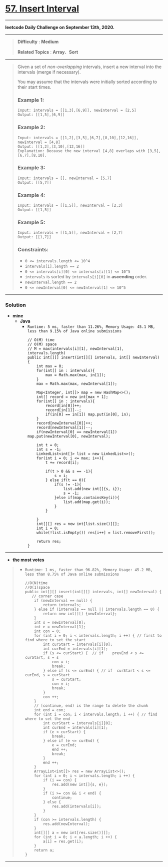 # [57. Insert Interval](https://leetcode.com/problems/insert-interval/)

---

**leetcode Daily Challenge on September 13th, 2020.**

---

> **Difficulty** : **Medium**
>
> **Related Topics** : **Array**、**Sort**

---

> Given a set of *non-overlapping* intervals, insert a new interval into the intervals (merge if necessary).
>
> You may assume that the intervals were initially sorted according to their start times.
>
>
>
> ### Example 1:
> ```
> Input: intervals = [[1,3],[6,9]], newInterval = [2,5]
> Output: [[1,5],[6,9]]
> ```
>
> ### Example 2:
> ```
> Input: intervals = [[1,2],[3,5],[6,7],[8,10],[12,16]], newInterval = [4,8]
> Output: [[1,2],[3,10],[12,16]]
> Explanation: Because the new interval [4,8] overlaps with [3,5],[6,7],[8,10].
> ```
>
> ### Example 3:
> ```
> Input: intervals = [], newInterval = [5,7]
> Output: [[5,7]]
> ```
>
> ### Example 4:
> ```
> Input: intervals = [[1,5]], newInterval = [2,3]
> Output: [[1,5]]
> ```
>
> ### Example 5:
> ```
> Input: intervals = [[1,5]], newInterval = [2,7]
> Output: [[1,7]]
> ```
>
> ### Constraints:
> * `0 <= intervals.length <= 10^4`
> * `intervals[i].length == 2`
> * `0 <= intervals[i][0] <= intervals[i][1] <= 10^5`
> * `intervals` is sorted by `intervals[i][0]` in **ascending** order.
> * `newInterval.length == 2`
> * `0 <= newInterval[0] <= newInterval[1] <= 10^5`

---


### Solution
* **mine**
  * **Java**
    * `Runtime: 5 ms, faster than 11.26%, Memory Usage: 45.1 MB, less than 9.15% of Java online submissions`
      ```
      // O(M) time
      // O(M) space
      // M = max(intervals[i][1], newInterval[1], intervals.length)
      public int[][] insert(int[][] intervals, int[] newInterval) {
          int max = 0;
          for(int[] in : intervals){
              max = Math.max(max, in[1]);
          }
          max = Math.max(max, newInterval[1]);

          Map<Integer, int[]> map = new HashMap<>();
          int[] record = new int[max + 1];
          for(int[] in : intervals){
              record[in[0]]++;
              record[in[1]]--;
              if(in[0] == in[1]) map.put(in[0], in);
          }
          record[newInterval[0]]++;
          record[newInterval[1]]--;
          if(newInterval[0] == newInterval[1]) map.put(newInterval[0], newInterval);

          int t = 0;
          int s = -1;
          LinkedList<int[]> list = new LinkedList<>();
          for(int i = 0; i <= max; i++){
              t += record[i];

              if(t > 0 && s == -1){
                  s = i;
              } else if(t == 0){
                  if(s != -1){
                      list.add(new int[]{s, i});
                      s = -1;
                  }else if(map.containsKey(i)){
                      list.add(map.get(i));
                  }
              }

          }
          int[][] res = new int[list.size()][];
          int i = 0;
          while(!list.isEmpty()) res[i++] = list.removeFirst();

          return res;
      }
      ```

---


* **the most votes**
>  * `Runtime: 1 ms, faster than 96.82%, Memory Usage: 45.2 MB, less than 8.75% of Java online submissions`
>    ```
>    //O(N)time
>    //O(1)space
>    public int[][] insert(int[][] intervals, int[] newInterval) {
>       // corner case
>        if (newInterval == null) {
>            return intervals;
>        } else if (intervals == null || intervals.length == 0) {
>            return new int[][] {newInterval};
>        }
>        int s = newInterval[0];
>        int e = newInterval[1];
>        int con = 0;
>        for (int i = 0; i < intervals.length; i ++) { // first to find where to set the start
>            int curStart = intervals[i][0];
>            int curEnd = intervals[i][1];
>            if (s <= curStart) {  // if    prevEnd < s <= curStart, s = s
>                con = i;
>                break;
>            } else if (s <= curEnd) { // if  curStart < s <= curEnd, s = curStart
>                s = curStart;
>                con = i;
>                break;
>            }
>            con ++;
>        }
>        // [continue, end) is the range to delete the chunk
>        int end = con;
>        for (int i = con; i < intervals.length; i ++) { // find where to set the end
>            int curStart = intervals[i][0];
>            int curEnd = intervals[i][1];
>            if (e < curStart) {
>                break;
>            } else if (e <= curEnd) {
>                e = curEnd;
>                end ++;
>                break;
>            }
>            end ++;
>        }
>        ArrayList<int[]> res = new ArrayList<>();
>        for (int i = 0; i < intervals.length; i ++) {
>            if (i == con) {
>                res.add(new int[]{s, e});
>            }
>            if (i >= con && i < end) {
>                continue;
>            } else {
>                res.add(intervals[i]);
>            }
>        }
>        if (con >= intervals.length) {
>            res.add(newInterval);
>        }
>        int[][] a = new int[res.size()][];
>        for (int i = 0; i < a.length; i ++) {
>            a[i] = res.get(i);
>        }
>        return a;
>    }
>    ```

---


